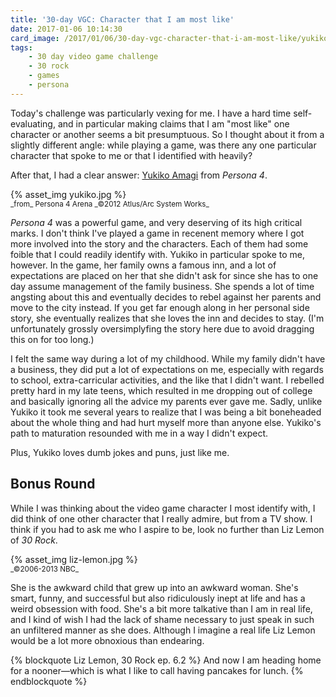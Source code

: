 ```yaml
---
title: '30-day VGC: Character that I am most like'
date: 2017-01-06 10:14:30
card_image: /2017/01/06/30-day-vgc-character-that-i-am-most-like/yukiko.jpg
tags:
    - 30 day video game challenge
    - 30 rock
    - games
    - persona
---
```

Today's challenge was particularly vexing for me. I have a hard time self-evaluating, and in particular making claims that I am "most like" one character or another seems a bit presumptuous. So I thought about it from a slightly different angle: while playing a game, was there any one particular character that spoke to me or that I identified with heavily?

After that, I had a clear answer: [Yukiko Amagi](http://megamitensei.wikia.com/wiki/Yukiko_Amagi) from _Persona 4_.

<p>{% asset_img yukiko.jpg %}<br><small>_from_ Persona 4 Arena _©2012 Atlus/Arc System Works_</small></p>

<!--more-->

_Persona 4_ was a powerful game, and very deserving of its high critical marks. I don't think I've played a game in recenent memory where I got more involved into the story and the characters. Each of them had some foible that I could readily identify with. Yukiko in particular spoke to me, however. In the game, her family owns a famous inn, and a lot of expectations are placed on her that she didn't ask for since she has to one day assume management of the family business. She spends a lot of time angsting about this and eventually decides to rebel against her parents and move to the city instead. If you get far enough along in her personal side story, she eventually realizes that she loves the inn and decides to stay. (I'm unfortunately grossly oversimplyfing the story here due to avoid dragging this on for too long.)

I felt the same way during a lot of my childhood. While my family didn't have a business, they did put a lot of expectations on me, especially with regards to school, extra-carricular activities, and the like that I didn't want. I rebelled pretty hard in my late teens, which resulted in me dropping out of college and basically ignoring all the advice my parents ever gave me. Sadly, unlike Yukiko it took me several years to realize that I was being a bit boneheaded about the whole thing and had hurt myself more than anyone else. Yukiko's path to maturation resounded with me in a way I didn't expect.

Plus, Yukiko loves dumb jokes and puns, just like me.

## Bonus Round
While I was thinking about the video game character I most identify with, I did think of one other character that I really admire, but from a TV show. I think if you had to ask me who I aspire to be, look no further than Liz Lemon of _30 Rock_.

<p>{% asset_img liz-lemon.jpg %}<br><small>_©2006-2013 NBC_</small></p>

She is the awkward child that grew up into an awkward woman. She's smart, funny, and successful but also ridiculously inept at life and has a weird obsession with food. She's a bit more talkative than I am in real life, and I kind of wish I had the lack of shame necessary to just speak in such an unfiltered manner as she does. Although I imagine a real life Liz Lemon would be a lot more obnoxious than endearing.

{% blockquote Liz Lemon, 30 Rock ep. 6.2 %}
And now I am heading home for a nooner—which is what I like to call having pancakes for lunch.
{% endblockquote %}